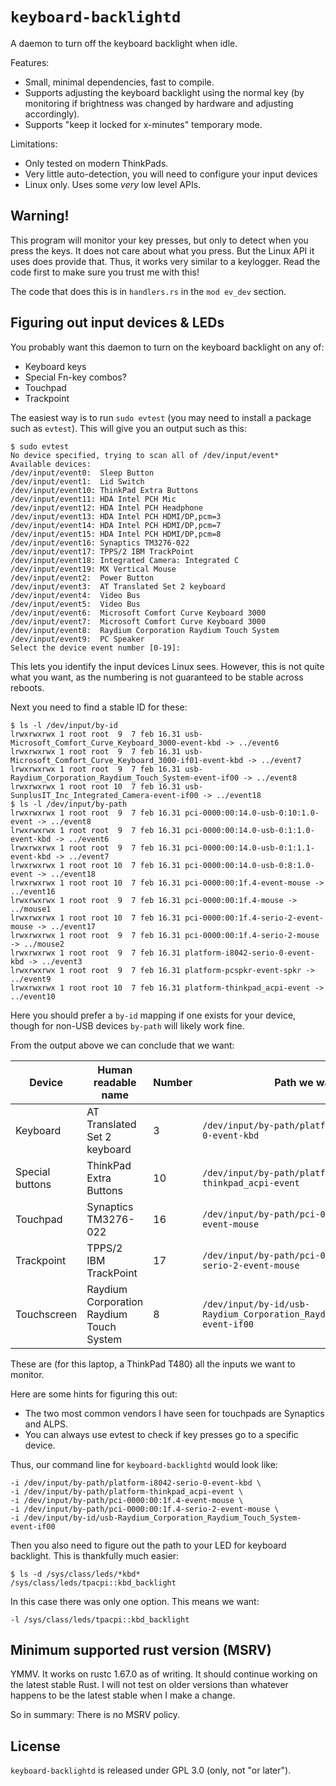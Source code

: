 # `keyboard-backlightd`

A daemon to turn off the keyboard backlight when idle.

Features:

* Small, minimal dependencies, fast to compile.
* Supports adjusting the keyboard backlight using the normal key (by
  monitoring if brightness was changed by hardware and adjusting accordingly).
* Supports "keep it locked for x-minutes" temporary mode.

Limitations:

* Only tested on modern ThinkPads.
* Very little auto-detection, you will need to configure your input devices
* Linux only. Uses some *very* low level APIs.

## Warning!

This program will monitor your key presses, but only to detect when you press
the keys. It does not care about what you press. But the Linux API it uses does
provide that. Thus, it works very similar to a keylogger. Read the code first to
make sure you trust me with this!

The code that does this is in `handlers.rs` in the `mod ev_dev` section.

## Figuring out input devices & LEDs

You probably want this daemon to turn on the keyboard backlight on any of:

* Keyboard keys
* Special Fn-key combos?
* Touchpad
* Trackpoint

The easiest way is to run `sudo evtest` (you may need to install a package
such as `evtest`). This will give you an output such as this:

```console
$ sudo evtest
No device specified, trying to scan all of /dev/input/event*
Available devices:
/dev/input/event0:	Sleep Button
/dev/input/event1:	Lid Switch
/dev/input/event10:	ThinkPad Extra Buttons
/dev/input/event11:	HDA Intel PCH Mic
/dev/input/event12:	HDA Intel PCH Headphone
/dev/input/event13:	HDA Intel PCH HDMI/DP,pcm=3
/dev/input/event14:	HDA Intel PCH HDMI/DP,pcm=7
/dev/input/event15:	HDA Intel PCH HDMI/DP,pcm=8
/dev/input/event16:	Synaptics TM3276-022
/dev/input/event17:	TPPS/2 IBM TrackPoint
/dev/input/event18:	Integrated Camera: Integrated C
/dev/input/event19:	MX Vertical Mouse
/dev/input/event2:	Power Button
/dev/input/event3:	AT Translated Set 2 keyboard
/dev/input/event4:	Video Bus
/dev/input/event5:	Video Bus
/dev/input/event6:	Microsoft Comfort Curve Keyboard 3000
/dev/input/event7:	Microsoft Comfort Curve Keyboard 3000
/dev/input/event8:	Raydium Corporation Raydium Touch System
/dev/input/event9:	PC Speaker
Select the device event number [0-19]:
```

This lets you identify the input devices Linux sees. However, this is not
quite what you want, as the numbering is not guaranteed to be stable across
reboots.

Next you need to find a stable ID for these:

```console
$ ls -l /dev/input/by-id                                
lrwxrwxrwx 1 root root  9  7 feb 16.31 usb-Microsoft_Comfort_Curve_Keyboard_3000-event-kbd -> ../event6
lrwxrwxrwx 1 root root  9  7 feb 16.31 usb-Microsoft_Comfort_Curve_Keyboard_3000-if01-event-kbd -> ../event7
lrwxrwxrwx 1 root root  9  7 feb 16.31 usb-Raydium_Corporation_Raydium_Touch_System-event-if00 -> ../event8
lrwxrwxrwx 1 root root 10  7 feb 16.31 usb-SunplusIT_Inc_Integrated_Camera-event-if00 -> ../event18
$ ls -l /dev/input/by-path
lrwxrwxrwx 1 root root  9  7 feb 16.31 pci-0000:00:14.0-usb-0:10:1.0-event -> ../event8
lrwxrwxrwx 1 root root  9  7 feb 16.31 pci-0000:00:14.0-usb-0:1:1.0-event-kbd -> ../event6
lrwxrwxrwx 1 root root  9  7 feb 16.31 pci-0000:00:14.0-usb-0:1:1.1-event-kbd -> ../event7
lrwxrwxrwx 1 root root 10  7 feb 16.31 pci-0000:00:14.0-usb-0:8:1.0-event -> ../event18
lrwxrwxrwx 1 root root 10  7 feb 16.31 pci-0000:00:1f.4-event-mouse -> ../event16
lrwxrwxrwx 1 root root  9  7 feb 16.31 pci-0000:00:1f.4-mouse -> ../mouse1
lrwxrwxrwx 1 root root 10  7 feb 16.31 pci-0000:00:1f.4-serio-2-event-mouse -> ../event17
lrwxrwxrwx 1 root root  9  7 feb 16.31 pci-0000:00:1f.4-serio-2-mouse -> ../mouse2
lrwxrwxrwx 1 root root  9  7 feb 16.31 platform-i8042-serio-0-event-kbd -> ../event3
lrwxrwxrwx 1 root root  9  7 feb 16.31 platform-pcspkr-event-spkr -> ../event9
lrwxrwxrwx 1 root root 10  7 feb 16.31 platform-thinkpad_acpi-event -> ../event10
```

Here you should prefer a `by-id` mapping if one exists for your device, though
for non-USB devices `by-path` will likely work fine.

From the output above we can conclude that we want:

| Device          | Human readable name                      | Number | Path we want                                                               |
|-----------------|------------------------------------------|--------|----------------------------------------------------------------------------|
| Keyboard        | AT Translated Set 2 keyboard             |      3 | `/dev/input/by-path/platform-i8042-serio-0-event-kbd`                      |
| Special buttons | ThinkPad Extra Buttons                   |     10 | `/dev/input/by-path/platform-thinkpad_acpi-event`                          |
| Touchpad        | Synaptics TM3276-022                     |     16 | `/dev/input/by-path/pci-0000:00:1f.4-event-mouse`                          |
| Trackpoint      | TPPS/2 IBM TrackPoint                    |     17 | `/dev/input/by-path/pci-0000:00:1f.4-serio-2-event-mouse`                  |
| Touchscreen     | Raydium Corporation Raydium Touch System |      8 | `/dev/input/by-id/usb-Raydium_Corporation_Raydium_Touch_System-event-if00` |

These are (for this laptop, a ThinkPad T480) all the inputs we want to monitor.

Here are some hints for figuring this out:

* The two most common vendors I have seen for touchpads are Synaptics and ALPS.
* You can always use evtest to check if key presses go to a specific device.

Thus, our command line for `keyboard-backlightd` would look like:

```
-i /dev/input/by-path/platform-i8042-serio-0-event-kbd \
-i /dev/input/by-path/platform-thinkpad_acpi-event \
-i /dev/input/by-path/pci-0000:00:1f.4-event-mouse \
-i /dev/input/by-path/pci-0000:00:1f.4-serio-2-event-mouse \
-i /dev/input/by-id/usb-Raydium_Corporation_Raydium_Touch_System-event-if00
```

Then you also need to figure out the path to your LED for keyboard backlight.
This is thankfully much easier:

```console
$ ls -d /sys/class/leds/*kbd*
/sys/class/leds/tpacpi::kbd_backlight
```

In this case there was only one option. This means we want:

```
-l /sys/class/leds/tpacpi::kbd_backlight
```

## Minimum supported rust version (MSRV)

YMMV. It works on rustc 1.67.0 as of writing. It should continue working on
the latest stable Rust. I will not test on older versions than whatever
happens to be the latest stable when I make a change.

So in summary: There is no MSRV policy.

## License

`keyboard-backlightd` is released under GPL 3.0 (only, not "or later").
